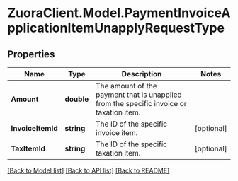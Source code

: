 # ZuoraClient.Model.PaymentInvoiceApplicationItemUnapplyRequestType

## Properties

Name | Type | Description | Notes
------------ | ------------- | ------------- | -------------
**Amount** | **double** | The amount of the payment that is unapplied from the specific invoice or taxation item.  | 
**InvoiceItemId** | **string** | The ID of the specific invoice item.  | [optional] 
**TaxItemId** | **string** | The ID of the specific taxation item.  | [optional] 

[[Back to Model list]](../README.md#documentation-for-models) [[Back to API list]](../README.md#documentation-for-api-endpoints) [[Back to README]](../README.md)

